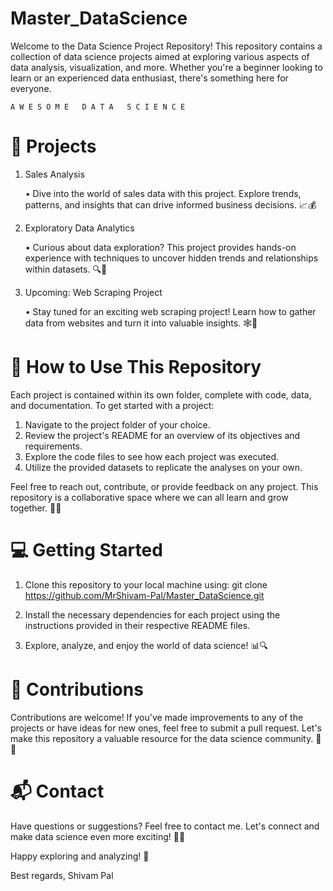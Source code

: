 # Master_DataScience

Welcome to the Data Science Project Repository! This repository contains a collection of data science projects aimed at exploring various aspects of data analysis, visualization, and more. Whether you're a beginner looking to learn or an experienced data enthusiast, there's something here for everyone.

    A W E S O M E   D A T A   S C I E N C E

# 📁 Projects

1. Sales Analysis
   
   • Dive into the world of sales data with this project. Explore trends, patterns, and insights that can drive informed business decisions. 📈💰

3. Exploratory Data Analytics

   • Curious about data exploration? This project provides hands-on experience with techniques to uncover hidden trends and relationships within datasets. 🔍🔬

5. Upcoming: Web Scraping Project
   
   • Stay tuned for an exciting web scraping project! Learn how to gather data from websites and turn it into valuable insights. 🕸️📡

# 🚀 How to Use This Repository
Each project is contained within its own folder, complete with code, data, and documentation. To get started with a project:

1. Navigate to the project folder of your choice.
2. Review the project's README for an overview of its objectives and requirements.
3. Explore the code files to see how each project was executed.
4. Utilize the provided datasets to replicate the analyses on your own.

Feel free to reach out, contribute, or provide feedback on any project. This repository is a collaborative space where we can all learn and grow together. 👥🌱

# 💻 Getting Started

1. Clone this repository to your local machine using:
git clone https://github.com/MrShivam-Pal/Master_DataScience.git

2. Install the necessary dependencies for each project using the instructions provided in their respective README files.

3. Explore, analyze, and enjoy the world of data science! 📊🔍

# 🙌 Contributions
Contributions are welcome! If you've made improvements to any of the projects or have ideas for new ones, feel free to submit a pull request. Let's make this repository a valuable resource for the data science community. 🤝🌐

# 📬 Contact
Have questions or suggestions? Feel free to contact me. Let's connect and make data science even more exciting! 📧🤖

Happy exploring and analyzing! 🎉

Best regards,
Shivam Pal
